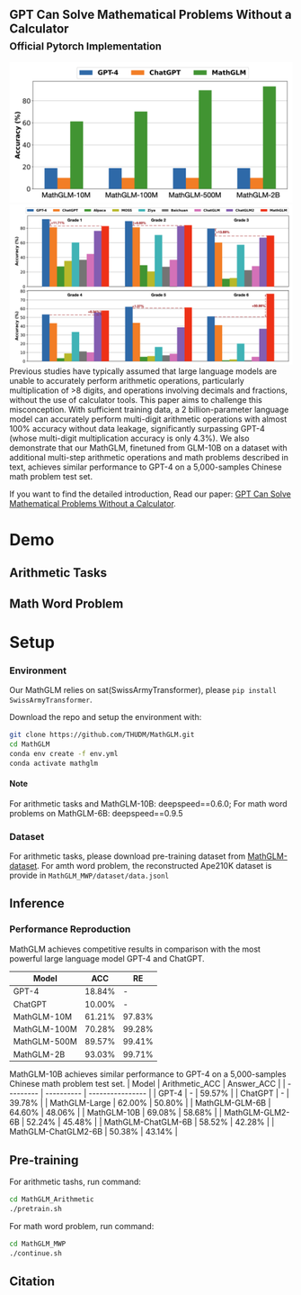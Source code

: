 ## GPT Can Solve Mathematical Problems Without a Calculator <br><sub>Official Pytorch Implementation</sub>

![](resources/perf.jpg)
![](resources/perf_mwp.jpg)
Previous studies have typically assumed that large language models are unable to accurately perform arithmetic operations, particularly multiplication of >8 digits, and operations involving decimals and fractions, without the use of calculator tools. This paper aims to challenge this misconception. With sufficient training data, a 2 billion-parameter language model can accurately perform multi-digit arithmetic operations with almost 100% accuracy without data leakage, significantly surpassing GPT-4 (whose multi-digit multiplication accuracy is only 4.3%). We also demonstrate that our MathGLM, finetuned from GLM-10B on a dataset with additional multi-step arithmetic operations and math problems described in text, achieves similar performance to GPT-4 on a 5,000-samples Chinese math problem
test set.



If you want to find the detailed introduction, Read our paper: [GPT Can Solve Mathematical Problems Without a Calculator](https://arxiv.org/pdf/2309.03241.pdf).

# Demo

## Arithmetic Tasks



## Math Word Problem


# Setup

### Environment
Our MathGLM relies on sat(SwissArmyTransformer), please ``` pip install SwissArmyTransformer ```.

Download the repo and setup the environment with:

```bash
git clone https://github.com/THUDM/MathGLM.git
cd MathGLM
conda env create -f env.yml
conda activate mathglm
```
#### Note
For arithmetic tasks and MathGLM-10B: deepspeed==0.6.0; For math word problems on MathGLM-6B: deepspeed==0.9.5



### Dataset

For arithmetic tasks, please download pre-training dataset from [MathGLM-dataset](https://cloud.tsinghua.edu.cn/d/8d9ee3e52bb54afd9c16/). For amth word problem, the reconstructed Ape210K dataset is provide in ```MathGLM_MWP/dataset/data.jsonl```


## Inference 

### Performance Reproduction

MathGLM achieves competitive results in comparison with the most powerful large language model GPT-4 and ChatGPT.

| Model   | ACC | RE | 
| --------- | ---------- | ---------------- | 
| GPT-4 | 18.84%    | -             |
| ChatGPT  | 10.00%    | -            | 
| MathGLM-10M  | 61.21%    | 97.83%            | 
| MathGLM-100M  | 70.28%    | 99.28%            | 
| MathGLM-500M  | 89.57%    | 99.41%            | 
| MathGLM-2B  | 93.03%    | 99.71%            | 

MathGLM-10B achieves similar performance to GPT-4 on a 5,000-samples Chinese math problem test set.
| Model   | Arithmetic_ACC | Answer_ACC | 
| --------- | ---------- | ---------------- | 
| GPT-4 | -  | 59.57%            |
| ChatGPT  | -   | 39.78%        | 
| MathGLM-Large  | 62.00%   | 50.80%            | 
| MathGLM-GLM-6B  | 64.60%   | 48.06%            | 
| MathGLM-10B  | 69.08%    | 58.68%            | 
| MathGLM-GLM2-6B  | 52.24%   | 45.48%           | 
| MathGLM-ChatGLM-6B  | 58.52%    | 42.28%           | 
| MathGLM-ChatGLM2-6B  | 50.38%    | 43.14%           | 

## Pre-training

For arithmetic tashs, run command:

```bash
cd MathGLM_Arithmetic
./pretrain.sh
```

For math word problem, run command:

```bash
cd MathGLM_MWP
./continue.sh
```


## Citation
